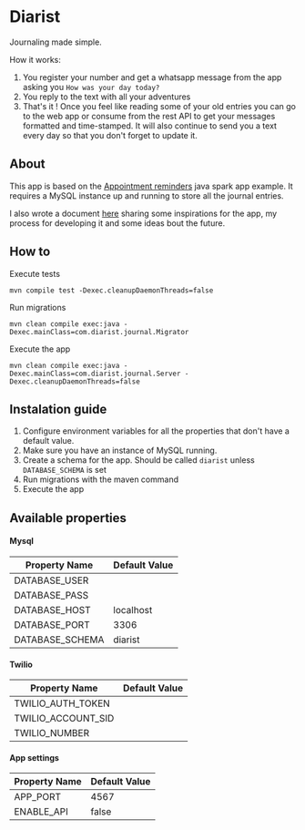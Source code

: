 # Diarist
Journaling made simple. 

How it works:
1. You register your number and get a whatsapp message from the app asking you `How was your day today?`
1. You reply to the text with all your adventures
1. That's it ! Once you feel like reading some of your old entries you can go to the web app or consume from the rest API to get your messages formatted and time-stamped.
It will also continue to send you a text every day so that you don't forget to update it.



## About
This app is based on the [Appointment reminders](https://www.twilio.com/docs/sms/tutorials/appointment-reminders-java-spark) java spark app example. 
It requires a MySQL instance up and running to store all the journal entries. 


I also wrote a document [here](docs/diarist.md) sharing some inspirations for the app, my process for developing it and some ideas bout the future.


## How to 
Execute tests
```
mvn compile test -Dexec.cleanupDaemonThreads=false
```

Run migrations
```
mvn clean compile exec:java -Dexec.mainClass=com.diarist.journal.Migrator
```

Execute the app
```
mvn clean compile exec:java -Dexec.mainClass=com.diarist.journal.Server -Dexec.cleanupDaemonThreads=false
```

## Instalation guide

1. Configure environment variables for all the properties that don't have a default value.
1. Make sure you have an instance of MySQL running.
1. Create a schema for the app. Should be called `diarist` unless `DATABASE_SCHEMA` is set
1. Run migrations with the maven command
1. Execute the app 

## Available properties

#### Mysql

| Property Name    | Default Value |
| --------------   | ------------- |
| DATABASE_USER    |               |
| DATABASE_PASS    |               |
| DATABASE_HOST    | localhost     |
| DATABASE_PORT    | 3306          |
| DATABASE_SCHEMA  | diarist       |

#### Twilio


| Property Name      | Default Value |
| --------------     | ------------- |
| TWILIO_AUTH_TOKEN  |               |
| TWILIO_ACCOUNT_SID |               |
| TWILIO_NUMBER      |               |


#### App settings

| Property Name  | Default Value |
| -------------- | ------------- |
|   APP_PORT     |     4567      |
|  ENABLE_API    |     false     |



